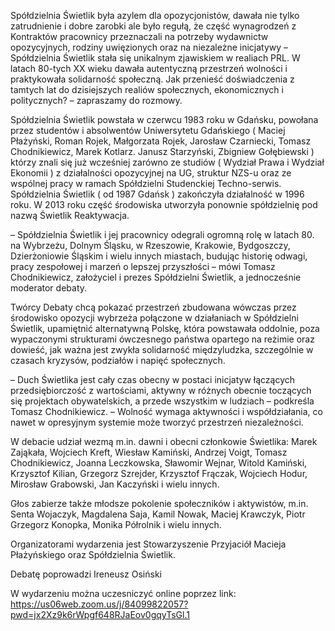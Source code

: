 Spółdzielnia Świetlik była azylem dla opozycjonistów, dawała nie tylko zatrudnienie i dobre zarobki ale było regułą, że część wynagrodzeń z Kontraktów pracownicy przeznaczali na  potrzeby wydawnictw opozycyjnych, rodziny uwięzionych oraz  na niezależne inicjatywy – Spółdzielnia Świetlik stała się unikalnym zjawiskiem w realiach PRL. W latach 80-tych XX wieku dawała autentyczną przestrzeń wolności i praktykowała solidarność społeczną. Jak przenieść doświadczenia z tamtych lat do dzisiejszych realiów społecznych, ekonomicznych i politycznych? – zapraszamy do rozmowy.

Spółdzielnia Świetlik powstała w czerwcu 1983 roku w Gdańsku, powołana przez studentów i absolwentów Uniwersytetu Gdańskiego ( Maciej Płażyński, Roman Rojek, Małgorzata Rojek, Jarosław Czarniecki, Tomasz Chodnikiewicz, Marek Kotlarz. Janusz  Starzyński, Zbigniew Gołębiewski ) którzy znali się już wcześniej zarówno ze studiów ( Wydział Prawa i Wydział Ekonomii ) z działalności opozycyjnej na UG, struktur NZS-u  oraz ze wspólnej pracy w ramach Spółdzielni Studenckiej Techno-serwis. Spółdzielnia Świetlik ( od 1987 Gdańsk ) zakończyła działalność w 1996 roku. W 2013 roku część środowiska utworzyła ponownie spółdzielnię pod nazwą Świetlik Reaktywacja.

– Spółdzielnia Świetlik i jej pracownicy odegrali ogromną rolę w latach 80. na Wybrzeżu, Dolnym Śląsku, w Rzeszowie, Krakowie, Bydgoszczy, Dzierżoniowie Śląskim i wielu innych miastach, budując historię odwagi, pracy zespołowej i marzeń o lepszej przyszłości – mówi Tomasz Chodnikiewicz, założyciel i prezes Spółdzielni Świetlik, a jednocześnie moderator debaty. 

Twórcy Debaty chcą pokazać przestrzeń zbudowana wówczas przez środowisko opozycji wybrzeża połączone w działaniach w Spółdzielni Świetlik, upamiętnić alternatywną Polskę, która powstawała oddolnie, poza wypaczonymi strukturami ówczesnego państwa opartego na reżimie oraz dowieść, jak ważna jest zwykła solidarność międzyludzka, szczególnie w czasach kryzysów, podziałów i napięć społecznych.

– Duch Świetlika jest cały czas obecny w postaci inicjatyw łączących przedsiębiorczość z wartościami, aktywny w różnych obecnie toczących się projektach obywatelskich, a przede wszystkim w ludziach – podkreśla Tomasz Chodnikiewicz. – Wolność wymaga aktywności i współdziałania, co nawet w opresyjnym systemie może tworzyć przestrzeń niezależności.

W debacie udział wezmą m.in. dawni i obecni członkowie Świetlika: Marek Zająkała, Wojciech Kreft, Wiesław Kamiński, Andrzej Voigt, Tomasz Chodnikiewicz, Joanna Leczkowska, Sławomir Wejnar, Witold Kamiński, Krzysztof Kilian, Grzegorz Szrejder, Krzysztof Frączak, Wojciech Hodur, Mirosław Grabowski, Jan Kaczyński i wielu innych.

Głos zabierze także młodsze pokolenie społeczników i aktywistów, m.in. Senta Wojaczyk, Magdalena Saja, Kamil Nowak, Maciej Krawczyk, Piotr Grzegorz Konopka, Monika Półrolnik i wielu innych.

Organizatorami wydarzenia jest Stowarzyszenie Przyjaciół Macieja Płażyńskiego oraz Spółdzielnia Świetlik.


Debatę poprowadzi Ireneusz Osiński

W wydarzeniu można uczesniczyć online poprzez link:
https://us06web.zoom.us/j/84099822057?pwd=jx2Xz9k6rWpgf648RJaEov0gqyTsGl.1

